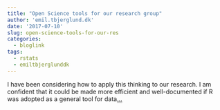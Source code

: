 ```yaml
---
title: "Open Science tools for our research group"
author: 'emil.tbjerglund.dk'
date: '2017-07-10'
slug: open-science-tools-for-our-res
categories:
  - bloglink
tags:
  - rstats
  - emiltbjerglunddk
---
```


I have been considering how to apply this thinking to our research. I am confident that it could be made more efficient and well-documented if R was adopted as a general tool for data[... <i class="fas fa-external-link-alt"></i>](https://emil.tbjerglund.dk/post/open-science-tools-for-our-research-group/)

